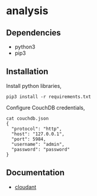 # analysis

## Dependencies
- python3
- pip3

## Installation
Install python libraries,
```
pip3 install -r requirements.txt
```
Configure CouchDB credentials,
```
cat couchdb.json 
{
  "protocol": "http",
  "host": "127.0.0.1",
  "port": 5984,
  "username": "admin",
  "password": "password"
}
``` 

## Documentation
- [cloudant](https://python-cloudant.readthedocs.io/en/latest/)
